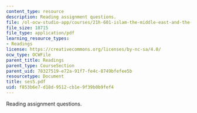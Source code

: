 ```yaml
---
content_type: resource
description: Reading assignment questions.
file: /ol-ocw-studio-app/courses/21h-601-islam-the-middle-east-and-the-west-fall-2006/f853b6e7d18d9512cb1e9f39b0b9fef4_ses5.pdf
file_size: 18715
file_type: application/pdf
learning_resource_types:
- Readings
license: https://creativecommons.org/licenses/by-nc-sa/4.0/
ocw_type: OCWFile
parent_title: Readings
parent_type: CourseSection
parent_uid: 78327519-e72a-91f7-fe4c-8749bfefee5b
resourcetype: Document
title: ses5.pdf
uid: f853b6e7-d18d-9512-cb1e-9f39b0b9fef4
---
```

Reading assignment questions.